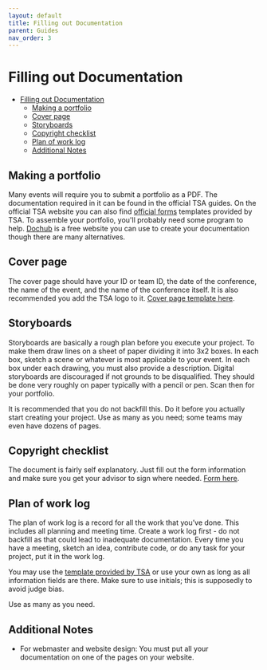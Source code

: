 ```yaml
---
layout: default
title: Filling out Documentation
parent: Guides
nav_order: 3
---
```


# Filling out Documentation

- [Filling out Documentation](#filling-out-documentation)
  - [Making a portfolio](#making-a-portfolio)
  - [Cover page](#cover-page)
  - [Storyboards](#storyboards)
  - [Copyright checklist](#copyright-checklist)
  - [Plan of work log](#plan-of-work-log)
  - [Additional Notes](#additional-notes)

## Making a portfolio

Many events will require you to submit a portfolio as a PDF. The documentation required in it can be found in the official TSA guides. On the official TSA website you can also find [official forms](https://tsaweb.org/competitions-programs/tsa/competition-forms) templates provided by TSA.
To assemble your portfolio, you'll probably need some program to help. [Dochub](https://dochub.com/) is a free website you can use to create your documentation though there are many alternatives.

## Cover page

The cover page should have your ID or team ID, the date of the conference, the name of the event, and the name of the conference itself. It is also recommended you add the TSA logo to it. [Cover page template here](/assets/documents/cover-page-template.odt).

## Storyboards

Storyboards are basically a rough plan before you execute your project. To make them draw lines on a sheet of paper dividing it into 3x2 boxes. In each box, sketch a scene or whatever is most applicable to your event. In each box under each drawing, you must also provide a description. Digital storyboards are discouraged if not grounds to be disqualified. They should be done very roughly on paper typically with a pencil or pen. Scan then for your portfolio.

It is recommended that you do not backfill this. Do it before you actually start creating your project. Use as many as you need; some teams may even have dozens of pages.

## Copyright checklist

The document is fairly self explanatory. Just fill out the form information and make sure you get your advisor to sign where needed. [Form here](https://tsaweb.org/docs/default-source/themes-and-problems-2018-2019/2021-2022/copyright-checklist.pdf).

## Plan of work log

The plan of work log is a record for all the work that you’ve done. This includes all planning and meeting time. Create a work log first - do not backfill as that could lead to inadequate documentation. Every time you have a meeting, sketch an idea, contribute code, or do any task for your project, put it in the work log.

You may use the [template provided by TSA](https://tsaweb.org/docs/default-source/themes-and-problems-2018-2019/2021-2022/plan-of-work-log.pdf?sfvrsn=d6023020_2) or use your own as long as all information fields are there. Make sure to use initials; this is supposedly to avoid judge bias.

Use as many as you need.

## Additional Notes

- For webmaster and website design: You must put all your documentation on one of the pages on your website.
